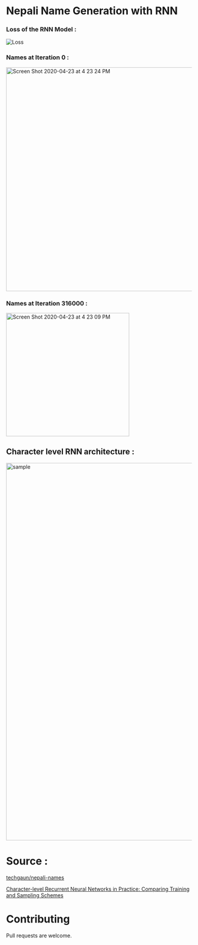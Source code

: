 # Nepali Name Generation with RNN

### Loss of the RNN Model :

![Loss](https://user-images.githubusercontent.com/53033648/80145857-d8ecea00-857e-11ea-961f-0cd4d5923eac.png)

### Names at Iteration 0 : 

<img width="606" alt="Screen Shot 2020-04-23 at 4 23 24 PM" src="https://user-images.githubusercontent.com/53033648/80145874-e3a77f00-857e-11ea-91ed-2aaf6ca5f517.png">

### Names at Iteration 316000 : 
<img width="334" alt="Screen Shot 2020-04-23 at 4 23 09 PM" src="https://user-images.githubusercontent.com/53033648/80145872-e3a77f00-857e-11ea-85f3-a9310aad259e.png">

## Character level RNN architecture : 

<img width="1022" alt="sample" src="https://user-images.githubusercontent.com/53033648/80164929-3b0e1500-85a8-11ea-8610-819b30590f84.png">



# Source : 
[techgaun/nepali-names](https://github.com/techgaun/nepali-names)

[Character-level Recurrent Neural Networks in Practice: Comparing Training and Sampling Schemes](https://arxiv.org/pdf/1801.00632.pdf)

# Contributing
Pull requests are welcome.
